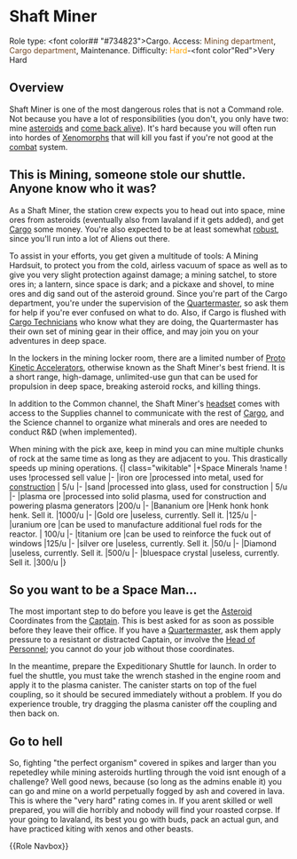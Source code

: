 # Shaft Miner
Role type: <font color## "#734823">Cargo</font>. Access: <font color="#734823">Mining department</font>, <font color="#734823">Cargo department</font>, Maintenance. Difficulty: <font color="Orange">Hard</font>-<font color"Red">Very Hard</font>


## Overview

Shaft Miner is one of the most dangerous roles that is not a Command role. Not because you have a lot of responsibilities (you don't, you only have two: mine [asteroids](Asteroid.md) and [come back alive](So-close-to-impossible-that-it-might-as-well-not-even-exist.md)). It's hard because you will often run into hordes of [Xenomorphs](Xenomorph.md) that will kill you fast if you're not good at the [combat](Combat.md) system.


## This is Mining, someone stole our shuttle. Anyone know who it was?


As a Shaft Miner, the station crew expects you to head out into space, mine ores from asteroids (eventually also from lavaland if it gets added), and get [Cargo](Cargo-Technician.md) some money. You're also expected to be at least somewhat [robust](Combat.md), since you'll run into a lot of Aliens out there.

To assist in your efforts, you get given a multitude of tools: A Mining Hardsuit, to protect you from the cold, airless vacuum of space as well as to give you very slight protection against damage; a mining satchel, to store ores in; a lantern, since space is dark; and a pickaxe and shovel, to mine ores and dig sand out of the asteroid ground. Since you're part of the Cargo department, you're under the supervision of the [Quartermaster](Quartermaster.md), so ask them for help if you're ever confused on what to do. Also, if Cargo is flushed with [Cargo Technicians](Cargo-Technician.md) who know what they are doing, the Quartermaster has their own set of mining gear in their office, and may join you on your adventures in deep space.

In the lockers in the mining locker room, there are a limited number of [Proto Kinetic Accelerators](PKA.md), otherwise known as the Shaft Miner's best friend. It is a short range, high-damage, unlimited-use gun that can be used for propulsion in deep space, breaking asteroid rocks, and killing things.

In addition to the Common channel, the Shaft Miner's [headset](Headset.md) comes with access to the Supplies channel to communicate with the rest of [Cargo](Cargo-Technician.md), and the Science channel to organize what minerals and ores are needed to conduct R&D (when implemented).

When mining with the pick axe, keep in mind you can mine multiple chunks of rock at the same time as long as they are adjacent to you. This drastically speeds up mining operations.
{| class="wikitable"
|+Space Minerals
!name
! uses
!processed sell value
|-
|iron ore
|processed into metal, used for [construction](Construction.md)
| 5/u
|-
|sand
|processed into glass, used for construction
| 5/u
|-
|plasma ore
|processed into solid plasma, used for construction and powering plasma generators
|200/u
|-
|Bananium ore
|Henk honk honk henk. Sell it.
|1000/u
|-
|Gold ore
|useless, currently. Sell it.
|125/u
|-
|uranium ore
|can be used to manufacture additional fuel rods for the reactor.
| 100/u
|-
|titanium ore
|can be used to reinforce the fuck out of windows
|125/u
|-
|silver ore
|useless, currently. Sell it.
|50/u
|-
|Diamond
|useless, currently. Sell it.
|500/u
|-
|bluespace crystal
|useless, currently. Sell it.
|300/u
|}

## So you want to be a Space Man...


The most important step to do before you leave is get the [Asteroid](Asteroid.md) Coordinates from the [Captain](Captain.md). This is best asked for as soon as possible before they leave their office. If you have a [Quartermaster](Quartermaster.md), ask them apply pressure to a resistant or distracted Captain, or involve the [Head of Personnel](HoP.md); you cannot do your job without those coordinates.

In the meantime, prepare the Expeditionary Shuttle for launch. In order to fuel the shuttle, you must take the wrench stashed in the engine room and apply it to the plasma canister. The canister starts on top of the fuel coupling, so it should be secured immediately without a problem. If you do experience trouble, try dragging the plasma canister off the coupling and then back on.

## Go to hell
So, fighting "the perfect organism" covered in spikes and larger than you repetedley while mining asteroids hurtling through the void isnt enough of a challenge? Well good news, because (so long as the admins enable it) you can go and mine on a world perpetually fogged by ash and covered in lava. This is where the "very hard" rating comes in. If you arent skilled or well prepared, you will die horribly and nobody will find your roasted corpse. If your going to lavaland, its best you go with buds, pack an actual gun, and have practiced kiting with xenos and other beasts.



{{Role Navbox}}